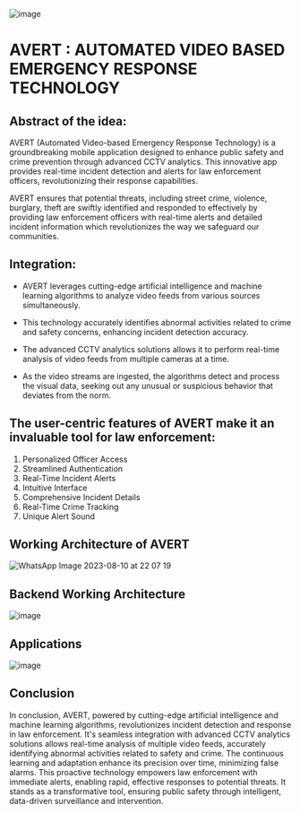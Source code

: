 ![image](https://github.com/AmruthaRajsheker/ADVANCED-CCTV-ANALYTICS-SOLUTIONS/assets/119475943/01b008c7-5b64-40b1-9504-a5b4c9899b18)
# AVERT : AUTOMATED VIDEO BASED EMERGENCY RESPONSE TECHNOLOGY


## Abstract of the idea:
AVERT (Automated Video-based Emergency Response Technology) is a groundbreaking mobile application designed to enhance public safety and crime prevention through advanced CCTV analytics. 
This innovative app provides real-time incident detection and alerts for law enforcement officers, revolutionizing their response capabilities. 

AVERT ensures that potential threats, including street crime, violence, burglary, theft are swiftly identified and responded to effectively by providing law enforcement officers with real-time alerts 
and detailed incident information which revolutionizes the way we safeguard our communities.

## Integration:

* AVERT leverages cutting-edge artificial intelligence and machine learning algorithms to analyze video feeds from various sources simultaneously. 

* This technology accurately identifies abnormal activities related to crime and safety concerns, enhancing incident detection accuracy.

* The advanced CCTV analytics solutions allows it to perform real-time analysis of video feeds from multiple cameras at a time. 

* As the video streams are ingested, the algorithms detect and process the visual data, seeking out any unusual or suspicious behavior that deviates from the norm. 

## The user-centric features of AVERT make it an invaluable tool for law enforcement:
1. Personalized Officer Access
2. Streamlined Authentication
3. Real-Time Incident Alerts
4. Intuitive Interface
5. Comprehensive Incident Details
6. Real-Time Crime Tracking
7. Unique Alert Sound

## Working Architecture of AVERT
![WhatsApp Image 2023-08-10 at 22 07 19](https://github.com/AmruthaRajsheker/ADVANCED-CCTV-ANALYTICS-SOLUTIONS/assets/119475943/acd3cc65-41bf-47c5-b45b-d71d68e863bd)

## Backend Working Architecture
![image](https://github.com/AmruthaRajsheker/ADVANCED-CCTV-ANALYTICS-SOLUTIONS/assets/119475943/2e6c293f-05df-49fa-9bf5-dc149523d400)

## Applications
![image](https://github.com/AmruthaRajsheker/ADVANCED-CCTV-ANALYTICS-SOLUTIONS/assets/119475943/eee76b6c-5a8f-49c0-8027-f92b6437e8de)

## Conclusion 
In conclusion, AVERT, powered by cutting-edge artificial intelligence and machine learning algorithms, revolutionizes incident detection and response in law enforcement. 
It's seamless integration with advanced CCTV analytics solutions allows real-time analysis of multiple video feeds, accurately identifying abnormal activities related to safety and crime. 
The continuous learning and adaptation enhance its precision over time, minimizing false alarms. 
This proactive technology empowers law enforcement with immediate alerts, enabling rapid, effective responses to potential threats.
It stands as a transformative tool, ensuring public safety through intelligent, data-driven surveillance and intervention.
